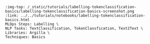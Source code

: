 ```{grid-item-card} 🗂️ Assign records to your annotation team
:img-top: /_static/tutorials/labelling-tokenclassification-basics/labelling-tokenclassification-basics-screenshot.png
:link: ../../tutorials/notebooks/labelling-tokenclassification-basics.html
MLOps Steps: Labelling \
NLP Tasks: TextClassification, TokenClassfication, Text2Text \
Libraries: Argilla \
Techniques: Basics
```
